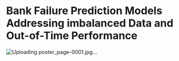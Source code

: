 # Bank Failure Prediction Models Addressing imbalanced Data and Out-of-Time Performance

![Uploading poster_page-0001.jpg…]()
